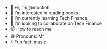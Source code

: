 - 👋 Hi, I’m @moctinh
- 👀 I’m interested in reading books
- 🌱 I’m currently learning Tech Finance
- 💞️ I’m looking to collaborate on Tech Finance
- 📫 How to reach me 
- 😄 Pronouns: Mr
- ⚡ Fun fact: music

<!---
moctinh/moctinh is a ✨ special ✨ repository because its `README.md` (this file) appears on your GitHub profile.
You can click the Preview link to take a look at your changes.
--->
